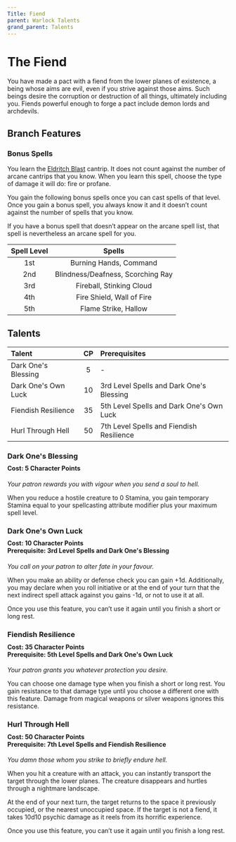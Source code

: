 ```yaml
---
Title: Fiend
parent: Warlock Talents
grand_parent: Talents
---
```

 
# The Fiend
You have made a pact with a fiend from the lower planes of existence, a being whose aims are evil, even if you strive against those aims. Such beings desire the corruption or destruction of all things, ultimately including you. Fiends powerful enough to forge a pact include demon lords and archdevils.

## Branch Features

### Bonus Spells
You learn the [Eldritch Blast](https://stormchaserroleplaying.com/stormchaserRPG/Spells/Cantrips/Evocation/#eldritch-blast) cantrip. It does not count against the number of arcane cantrips that you know. When you learn this spell, choose the type of damage it will do: fire or profane.

You gain the following bonus spells once you can cast spells of that level. Once you gain a bonus spell, you always know it and it doesn’t count against the number of spells that you know.

If you have a bonus spell that doesn’t appear on the arcane spell list, that spell is nevertheless an arcane spell for you.

| Spell Level | Spells |
|:-----------:|:------:|
| 1st | Burning Hands, Command |
| 2nd | Blindness/Deafness, Scorching Ray |
| 3rd | Fireball, Stinking Cloud |
| 4th | Fire Shield, Wall of Fire |
| 5th | Flame Strike, Hallow |

## Talents
 
| Talent | CP | Prerequisites |
|:-------|:--:|:--------------|
| Dark One's Blessing  | 5  | - |
| Dark One's Own Luck  | 10 | 3rd Level Spells and Dark One's Blessing |
| Fiendish Resilience  | 35 | 5th Level Spells and Dark One's Own Luck |
| Hurl Through Hell    | 50 | 7th Level Spells and Fiendish Resilience |

###  Dark One's Blessing

<div style="margin-top:-10px;"></div>
 
#### **Cost:** 5 Character Points
*Your patron rewards you with vigour when you send a soul to hell.*

When you reduce a hostile creature to 0 Stamina, you gain temporary Stamina equal to your spellcasting attribute modifier plus your maximum spell level.

### Dark One's Own Luck

<div style="margin-top:-10px;"></div>

#### **Cost:** 10 Character Points<br>**Prerequisite:** 3rd Level Spells and Dark One's Blessing
*You call on your patron to alter fate in your favour.*

When you make an ability or defense check you can gain +1d. Additionally, you may declare when you roll initiative or at the end of your turn that the next indirect spell attack against you gains -1d, or not to use it at all.

Once you use this feature, you can’t use it again until you finish a short or long rest.

###  Fiendish Resilience
 
<div style="margin-top:-10px;"></div>

#### **Cost:** 35 Character Points<br>**Prerequisite:** 5th Level Spells and Dark One's Own Luck
*Your patron grants you whatever protection you desire.*

You can choose one damage type when you finish a short or long rest. You gain resistance to that damage type until you choose a different one with this feature. Damage from magical weapons or silver weapons ignores this resistance.

### Hurl Through Hell

<div style="margin-top:-10px;"></div>
 
#### **Cost:** 50 Character Points<br>**Prerequisite:** 7th Level Spells and Fiendish Resilience
*You damn those whom you strike to briefly endure hell.*

When you hit a creature with an attack, you can instantly transport the target through the lower planes. The creature disappears and hurtles through a nightmare landscape.

At the end of your next turn, the target returns to the space it previously occupied, or the nearest unoccupied space. If the target is not a fiend, it takes 10d10 psychic damage as it reels from its horrific experience.

Once you use this feature, you can’t use it again until you finish a long rest.
